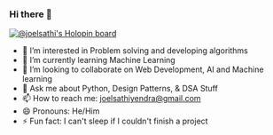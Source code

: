 ### Hi there 👋

<!--
**joelsathi/joelsathi** is a ✨ _special_ ✨ repository because its `README.md` (this file) appears on your GitHub profile.

Here are some ideas to get you started:

- 🔭 I’m currently working on ...
- 🌱 I’m currently learning ...
- 👯 I’m looking to collaborate on ...
- 🤔 I’m looking for help with ...
- 💬 Ask me about ...
- 📫 How to reach me: ...
- 😄 Pronouns: ...
- ⚡ Fun fact: ...
-->

[![@joelsathi's Holopin board](https://holopin.me/joelsathi)](https://holopin.io/@joelsathi)

- 🔭 I’m interested in Problem solving and developing algorithms
- 🌱 I’m currently learning Machine Learning
- 👯 I’m looking to collaborate on Web Development, AI and Machine learning
- 💬 Ask me about Python, Design Patterns, & DSA Stuff
- 📫 How to reach me: joelsathiyendra@gmail.com
- 😄 Pronouns: He/Him
- ⚡ Fun fact: I can't sleep if I couldn't finish a project

